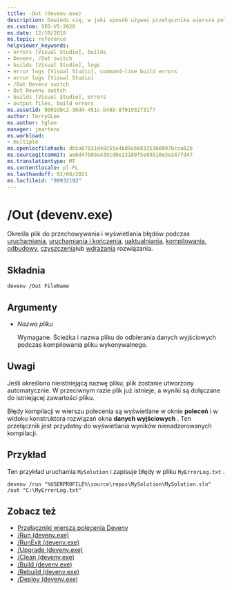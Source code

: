 ```yaml
---
title: -Out (devenv.exe)
description: Dowiedz się, w jaki sposób używać przełącznika wiersza polecenia devenv out, aby określić plik do przechowywania i wyświetlania błędów podczas uruchamiania, uruchamiania i kończenia, uaktualniania, kompilowania, ponownego kompilowania, czyszczenia lub wdrażania rozwiązania.
ms.custom: SEO-VS-2020
ms.date: 12/10/2018
ms.topic: reference
helpviewer_keywords:
- errors [Visual Studio], builds
- Devenv, /Out switch
- builds [Visual Studio], logs
- error logs [Visual Studio], command-line build errors
- error logs [Visual Studio]
- /Out Devenv switch
- Out Devenv switch
- builds [Visual Studio], errors
- output files, build errors
ms.assetid: 9002d8c2-36d4-451c-b489-8f01932f31f7
author: TerryGLee
ms.author: tglee
manager: jmartens
ms.workload:
- multiple
ms.openlocfilehash: db5a67031d48c55a4bd9c668335360897bcca62b
ms.sourcegitcommit: ae6d47b09a439cd0e13180f5e89510e3e347fd47
ms.translationtype: MT
ms.contentlocale: pl-PL
ms.lasthandoff: 02/08/2021
ms.locfileid: "99932192"
---
```

# <a name="out-devenvexe"></a>/Out (devenv.exe)

Określa plik do przechowywania i wyświetlania błędów podczas [uruchamiania](run-devenv-exe.md), [uruchamiania i kończenia](runexit-devenv-exe.md), [uaktualniania](upgrade-devenv-exe.md), [kompilowania](build-devenv-exe.md), [odbudowy](rebuild-devenv-exe.md), [czyszczenia](clean-devenv-exe.md)lub [wdrażania](deploy-devenv-exe.md) rozwiązania.

## <a name="syntax"></a>Składnia

```shell
devenv /Out FileName
```

## <a name="arguments"></a>Argumenty

- *Nazwa pliku*

  Wymagane. Ścieżka i nazwa pliku do odbierania danych wyjściowych podczas kompilowania pliku wykonywalnego.

## <a name="remarks"></a>Uwagi

Jeśli określono nieistniejącą nazwę pliku, plik zostanie utworzony automatycznie. W przeciwnym razie plik już istnieje, a wyniki są dołączane do istniejącej zawartości pliku.

Błędy kompilacji w wierszu polecenia są wyświetlane w oknie **poleceń** i w widoku konstruktora rozwiązań okna **danych wyjściowych** . Ten przełącznik jest przydatny do wyświetlania wyników nienadzorowanych kompilacji.

## <a name="example"></a>Przykład

Ten przykład uruchamia `MySolution` i zapisuje błędy w pliku `MyErrorLog.txt` .

```shell
devenv /run "%USERPROFILE%\source\repos\MySolution\MySolution.sln" /out "C:\MyErrorLog.txt"
```

## <a name="see-also"></a>Zobacz też

- [Przełączniki wiersza polecenia Devenv](../../ide/reference/devenv-command-line-switches.md)
- [/Run (devenv.exe)](../../ide/reference/run-devenv-exe.md)
- [/RunExit (devenv.exe)](runexit-devenv-exe.md)
- [/Upgrade (devenv.exe)](upgrade-devenv-exe.md)
- [/Clean (devenv.exe)](clean-devenv-exe.md)
- [/Build (devenv.exe)](../../ide/reference/build-devenv-exe.md)
- [/Rebuild (devenv.exe)](../../ide/reference/rebuild-devenv-exe.md)
- [/Deploy (devenv.exe)](../../ide/reference/deploy-devenv-exe.md)
